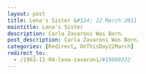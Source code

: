 ```yaml
---
layout: post
title: Lena's Sister &#124; 22 March 2011
maintitle: Lena's Sister
description: Carla Zavaroni Was Born.
post_description: Carla Zavaroni Was Born.
categories: [Redirect, OnThisDay22March]
redirect_to:
  - /1963-11-04-lena-zavaroni/#19660322
---
```


